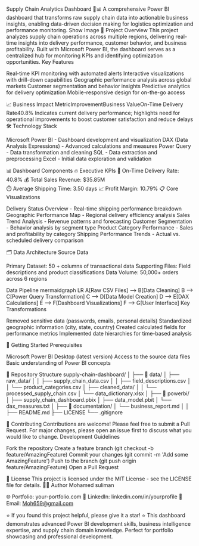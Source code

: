 Supply Chain Analytics Dashboard 🚚📊
A comprehensive Power BI dashboard that transforms raw supply chain data into actionable business insights, enabling data-driven decision making for logistics optimization and performance monitoring.
Show Image
🎯 Project Overview
This project analyzes supply chain operations across multiple regions, delivering real-time insights into delivery performance, customer behavior, and business profitability. Built with Microsoft Power BI, the dashboard serves as a centralized hub for monitoring KPIs and identifying optimization opportunities.
Key Features

Real-time KPI monitoring with automated alerts
Interactive visualizations with drill-down capabilities
Geographic performance analysis across global markets
Customer segmentation and behavior insights
Predictive analytics for delivery optimization
Mobile-responsive design for on-the-go access

📈 Business Impact
MetricImprovementBusiness ValueOn-Time Delivery Rate40.8% Indicates current delivery performance; highlights need for operational improvements to boost customer satisfaction and reduce delays
🛠️ Technology Stack

Microsoft Power BI - Dashboard development and visualization
DAX (Data Analysis Expressions) - Advanced calculations and measures
Power Query - Data transformation and cleaning
SQL - Data extraction and preprocessing
Excel - Initial data exploration and validation

📊 Dashboard Components
🔥 Executive KPIs
📍 On-Time Delivery Rate: 40.8%
💰 Total Sales Revenue: $35.85M  
⏱️ Average Shipping Time: 3.50 days
📈 Profit Margin: 10.79%
📋 Core Visualizations

Delivery Status Overview - Real-time shipping performance breakdown
Geographic Performance Map - Regional delivery efficiency analysis
Sales Trend Analysis - Revenue patterns and forecasting
Customer Segmentation - Behavior analysis by segment type
Product Category Performance - Sales and profitability by category
Shipping Performance Trends - Actual vs. scheduled delivery comparison

🗂️ Data Architecture
Source Data

Primary Dataset: 50 + columns of transactional data
Supporting Files: Field descriptions and product classifications
Data Volume: 50,000+ orders across 6 regions

Data Pipeline
mermaidgraph LR
    A[Raw CSV Files] --> B[Data Cleaning]
    B --> C[Power Query Transformation]
    C --> D[Data Model Creation]
    D --> E[DAX Calculations]
    E --> F[Dashboard Visualizations]
    F --> G[User Interface]
Key Transformations

Removed sensitive data (passwords, emails, personal details)
Standardized geographic information (city, state, country)
Created calculated fields for performance metrics
Implemented date hierarchies for time-based analysis

🚀 Getting Started
Prerequisites

Microsoft Power BI Desktop (latest version)
Access to the source data files
Basic understanding of Power BI concepts



📁 Repository Structure
supply-chain-dashboard/
│
├── 📂 data/
│   ├── raw_data/
│   │   ├── supply_chain_data.csv
│   │   ├── field_descriptions.csv
│   │   └── product_categories.csv
│   ├── cleaned_data/
│   │   └── processed_supply_chain.csv
│   └── data_dictionary.xlsx
│
├── 📂 powerbi/
│   ├── supply_chain_dashboard.pbix
│   ├── data_model.pbit
│   └── dax_measures.txt
│
├── 📂 documentation/
│   └── business_report.md
│
│
├── README.md
├── LICENSE
└── .gitignore


🤝 Contributing
Contributions are welcome! Please feel free to submit a Pull Request. For major changes, please open an issue first to discuss what you would like to change.
Development Guidelines

Fork the repository
Create a feature branch (git checkout -b feature/AmazingFeature)
Commit your changes (git commit -m 'Add some AmazingFeature')
Push to the branch (git push origin feature/AmazingFeature)
Open a Pull Request

📄 License
This project is licensed under the MIT License - see the LICENSE file for details.
👨‍💻 Author
Mohamed suliman

🌐 Portfolio: your-portfolio.com
💼 LinkedIn: linkedin.com/in/yourprofile
📧 Email: Moh659@gmail.com


⭐ If you found this project helpful, please give it a star! ⭐
This dashboard demonstrates advanced Power BI development skills, business intelligence expertise, and supply chain domain knowledge. Perfect for portfolio showcasing and professional development.
